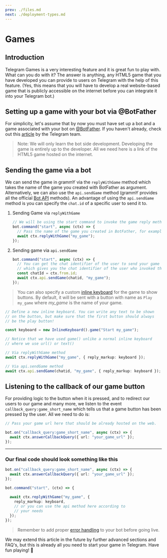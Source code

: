 ```yaml
---
prev: ./files.md
next: ./deployment-types.md
---
```


# Games

## Introduction

Telegram Games is a very interesting feature and it is great fun to play with.
What can you do with it?
The answer is anything, any HTML5 game that you have developed you can provide to users on Telegram with the help of this feature.
(Yes, this means that you will have to develop a real website-based game that is publicly accessible on the internet before you can integrate it into your Telegram bot.)

## Setting up a game with your bot via @BotFather

For simplicity, let's assume that by now you must have set up a bot and a game associated with your bot on [@BotFather](https://telegram.me/BotFather).
If you haven't already, check out this [article](https://core.telegram.org/bots/games) by the Telegram team.

> Note: We will only learn the bot side development.
> Developing the game is entirely up to the developer.
> All we need here is a link of the HTML5 game hosted on the internet.

## Sending the game via a bot

We can send the game in grammY via the `replyWithGame` method which takes the name of the game you created with BotFather as argument.
Alternatively, we can also use the `api.sendGame` method (grammY provides all the official [Bot API](https://core.telegram.org/bots/api) methods).
An advantage of using the `api.sendGame` method is you can specify the `chat.id` of a specific user to send it to.

1. Sending Game via `replyWithGame`

   ```ts
   // We will be using the start command to invoke the game reply method
   bot.command("start", async (ctx) => {
     // Pass the name of the game you created in BotFather, for example "my_game"
     await ctx.replyWithGame("my_game");
   });
   ```

2. Sending game via `api.sendGame`

   ```ts
   bot.command("start", async (ctx) => {
     // You can get the chat identifier of the user to send your game to with `ctx.from.id`
     // which gives you the chat identifier of the user who invoked the start command.
     const chatId = ctx.from.id;
     await ctx.api.sendGame(chatid, "my_game");
   });
   ```

> You can also specify a custom [inline keyboard](/plugins/keyboard.md#inline-keyboards) for the game to show buttons.
> By default, it will be sent with a button with name as `Play my_game` where _my_game_ is the name of your game.

```ts
// Define a new inline keyboard. You can write any text to be shown
// on the button, but make sure that the first button should always
// be the play button!

const keyboard = new InlineKeyboard().game("Start my_game");

// Notice that we have used game() unlike a normal inline keyboard
// where we use url() or text()

// Via replyWithGame method
await ctx.replyWithGame("my_game", { reply_markup: keyboard });

// Via api.sendGame method
await ctx.api.sendGame(chatid, "my_game", { reply_markup: keyboard });
```

## Listening to the callback of our game button

For providing logic to the button when it is pressed, and to redirect our users to our game and many more, we listen to the event `callback_query:game_short_name` which tells us that a game button has been pressed by the user.
All we need to do is:

```ts
// Pass your game url here that should be already hosted on the web.

bot.on("callback_query:game_short_name", async (ctx) => {
  await ctx.answerCallbackQuery({ url: "your_game_url" });
});
```
___
### Our final code should look something like this

```ts
bot.on("callback_query:game_short_name", async (ctx) => {
  await ctx.answerCallbackQuery({ url: "your_game_url" });
});

bot.command("start", (ctx) => {
  
  await ctx.replyWithGame("my_game", {
    reply_markup: keyboard,
    // or you can use the api method here according to 
    // your needs
  });
});

```


> Remember to add proper [error handling](/guide/errors.md) to your bot before going live.

We may extend this article in the future by further advanced sections and FAQ's, but this is already all you need to start your game in Telegram.
Have fun playing! :space_invader:
